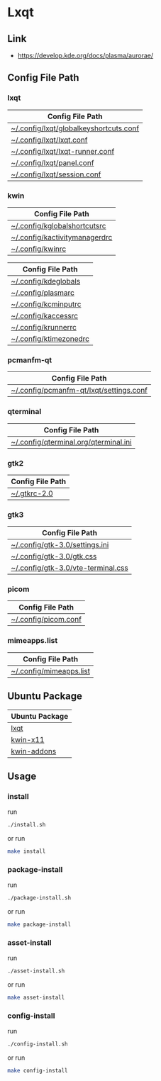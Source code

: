 
# Lxqt


## Link

* https://develop.kde.org/docs/plasma/aurorae/

## Config File Path


### lxqt

| Config File Path |
| --- |
| [~/.config/lxqt/globalkeyshortcuts.conf](./asset/overlay/etc/skel/.config/lxqt/globalkeyshortcuts.conf) |
| [~/.config/lxqt/lxqt.conf](./asset/overlay/etc/skel/.config/lxqt/lxqt.conf) |
| [~/.config/lxqt/lxqt-runner.conf](./asset/overlay/etc/skel/.config/lxqt/lxqt-runner.conf) |
| [~/.config/lxqt/panel.conf](./asset/overlay/etc/skel/.config/lxqt/panel.conf) |
| [~/.config/lxqt/session.conf](./asset/overlay/etc/skel/.config/lxqt/session.conf) |


### kwin

| Config File Path |
| --- |
| [~/.config/kglobalshortcutsrc](./asset/overlay/etc/skel/.config/kglobalshortcutsrc) |
| [~/.config/kactivitymanagerdrc](./asset/overlay/etc/skel/.config/kactivitymanagerdrc) |
| [~/.config/kwinrc](./asset/overlay/etc/skel/.config/kwinrc) |


| Config File Path |
| --- |
| [~/.config/kdeglobals](./asset/overlay/etc/skel/.config/kdeglobals) |
| [~/.config/plasmarc](./asset/overlay/etc/skel/.config/plasmarc) |
| [~/.config/kcminputrc](./asset/overlay/etc/skel/.config/kcminputrc) |
| [~/.config/kaccessrc](./asset/overlay/etc/skel/.config/kaccessrc) |
| [~/.config/krunnerrc](./asset/overlay/etc/skel/.config/krunnerrc) |
| [~/.config/ktimezonedrc](./asset/overlay/etc/skel/.config/ktimezonedrc) |


### pcmanfm-qt

| Config File Path |
| --- |
| [~/.config/pcmanfm-qt/lxqt/settings.conf](./asset/overlay/etc/skel/.config/pcmanfm-qt/lxqt/settings.conf) |


### qterminal

| Config File Path |
| --- |
| [~/.config/qterminal.org/qterminal.ini](./asset/overlay/etc/skel/.config/qterminal.org/qterminal.ini) |


### gtk2

| Config File Path |
| --- |
| [~/.gtkrc-2.0](./asset/overlay/etc/skel/.gtkrc-2.0) |


### gtk3

| Config File Path |
| --- |
| [~/.config/gtk-3.0/settings.ini](./asset/overlay/etc/skel/.config/gtk-3.0/settings.ini) |
| [~/.config/gtk-3.0/gtk.css](./asset/overlay/etc/skel/.config/gtk-3.0/gtk.css) |
| [~/.config/gtk-3.0/vte-terminal.css](./asset/overlay/etc/skel/.config/gtk-3.0/vte-terminal.css) |


### picom

| Config File Path |
| --- |
| [~/.config/picom.conf](./asset/overlay/etc/skel/.config/picom.conf) |


### mimeapps.list

| Config File Path |
| --- |
| [~/.config/mimeapps.list](./asset/overlay/etc/skel/.config/mimeapps.list) |




## Ubuntu Package

| Ubuntu Package |
| --- |
| [lxqt](https://packages.ubuntu.com/noble/lxqt) |
| [kwin-x11](https://packages.ubuntu.com/noble/kwin-x11) |
| [kwin-addons](https://packages.ubuntu.com/noble/kwin-addons) |




## Usage


### install

run

``` sh
./install.sh
```

or run

``` sh
make install
```


### package-install

run

``` sh
./package-install.sh
```

or run

``` sh
make package-install
```


### asset-install

run

``` sh
./asset-install.sh
```

or run

``` sh
make asset-install
```


### config-install

run

``` sh
./config-install.sh
```

or run

``` sh
make config-install
```
